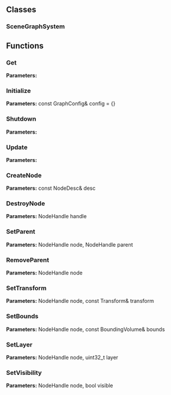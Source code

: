 
## Classes

### SceneGraphSystem




## Functions

### Get



**Parameters:** 

### Initialize



**Parameters:** const GraphConfig& config = {}

### Shutdown



**Parameters:** 

### Update



**Parameters:** 

### CreateNode



**Parameters:** const NodeDesc& desc

### DestroyNode



**Parameters:** NodeHandle handle

### SetParent



**Parameters:** NodeHandle node, NodeHandle parent

### RemoveParent



**Parameters:** NodeHandle node

### SetTransform



**Parameters:** NodeHandle node, const Transform& transform

### SetBounds



**Parameters:** NodeHandle node, const BoundingVolume& bounds

### SetLayer



**Parameters:** NodeHandle node, uint32_t layer

### SetVisibility



**Parameters:** NodeHandle node, bool visible
